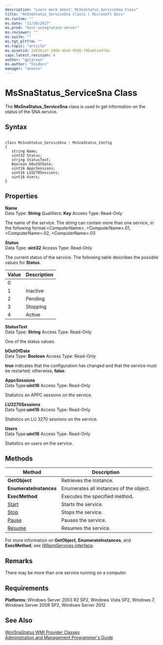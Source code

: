 ```yaml
---
description: "Learn more about: MsSnaStatus_ServiceSna Class"
title: "MsSnaStatus_ServiceSna Class1 | Microsoft Docs"
ms.custom: ""
ms.date: "11/30/2017"
ms.prod: "host-integration-server"
ms.reviewer: ""
ms.suite: ""
ms.tgt_pltfrm: ""
ms.topic: "article"
ms.assetid: 2a036caf-1000-4beb-9566-f85a851447da
caps.latest.revision: 4
author: "gplarsen"
ms.author: "hisdocs"
manager: "anneta"
---
```

# MsSnaStatus_ServiceSna Class
The **MsSnaStatus_ServiceSna** class is used to get information on the status of the SNA service.  
  
## Syntax  
  
```  
  
class MsSnaStatus_ServiceSna : MsSnaStatus_Config  
{  
   string Name;  
   sint32 Status;  
   string StatusText;  
   Boolean bOutOfDate;  
   uint16 AppcSessions;  
   uint16 LU3270Sessions;  
   uint16 Users;  
}  
```  
  
## Properties  
 **Name**  
 Data Type: **String** Qualifiers: **Key** Access Type: Read-Only  
  
 The name of the service. The string can contain more than one service, in the following format:\<ComputerName>, \<ComputerName>.01, \<ComputerName>.02, \<ComputerName>.03  
  
 **Status**  
 Data Type: **sint32** Access Type: Read-Only  
  
 The current status of the service. The following table describes the possible values for **Status**.  
  
|Value|Description|  
|-----------|-----------------|  
|0||  
|1|Inactive|  
|2|Pending|  
|3|Stopping|  
|4|Active|  
  
 **StatusText**  
 Data Type: **String** Access Type: Read-Only  
  
 One of the status values.  
  
 **bOutOfDate**  
 Data Type: **Boolean** Access Type: Read-Only  
  
 **true** indicates that the configuration has changed and that the service must be restarted; otherwise, **false**.  
  
 **AppcSessions**  
 Data Type:**uint16** Access Type: Read-Only  
  
 Statistics on APPC sessions on the service.  
  
 **LU3270Sessions**  
 Data Type:**uint16** Access Type: Read-Only  
  
 Statistics on LU 3270 sessions on the service.  
  
 **Users**  
 Data Type:**uint16** Access Type: Read-Only  
  
 Statistics on users on the service.  
  
## Methods  
  
|Method|Description|  
|------------|-----------------|  
|**GetObject**|Retrieves the instance.|  
|**EnumerateInstances**|Enumerates all instances of the object.|  
|**ExecMethod**|Executes the specified method.|  
|[Start](../core/mssnastatus-servicesna-start-method1.md)|Starts the service.|  
|[Stop](../core/mssnastatus-servicesna-stop-method1.md)|Stops the service.|  
|[Pause](../core/mssnastatus-servicesna-pause-method1.md)|Pauses the service.|  
|[Resume](../core/mssnastatus-servicesna-resume-method2.md)|Resumes the service.|  
  
 For more information on **GetObject**, **EnumerateInstances**, and **ExecMethod**, see [IWbemServices interface](/windows/win32/wmisdk/iwbemservices-methods). 
  
## Remarks  
 There may be more than one service running on a computer.  
  
## Requirements  
 **Platforms**: Windows Server 2003 R2 SP2, Windows Vista SP2, Windows 7, Windows Server 2008 SP2, Windows Server 2012  
  
## See Also  
 [WmiSnaStatus WMI Provider Classes](../core/wmisnastatus-wmi-provider-classes1.md)   
 [Administration and Management Programmer's Guide](./administration-and-management-programmer-s-guide2.md)